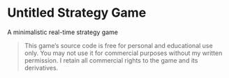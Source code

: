 # Untitled Strategy Game
A minimalistic real-time strategy game

> This game’s source code is free for personal and educational use only.
You may not use it for commercial purposes without my written permission.
I retain all commercial rights to the game and its derivatives.

